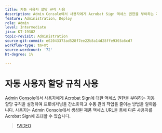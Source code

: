 ```yaml
---
title: 자동 사용자 할당 규칙 사용
description: Admin Console에서 사용자에게 Acrobat Sign 액세스 권한을 부여하는 자동 할당 규칙을 설정하는 방법에 대해 알아보십시오
feature: Administration, Deploy
role: Admin
level: Intermediate
jira: KT-19302
topic-revisit: Administration
source-git-commit: e62043373ad528f7ee22b8a14d28ffe9303a6cd7
workflow-type: tm+mt
source-wordcount: '72'
ht-degree: 1%

---
```


# 자동 사용자 할당 규칙 사용

[Admin Console](https://adminconsole.adobe.com/)에서 사용자에게 Acrobat Sign에 대한 액세스 권한을 부여하는 자동 할당 규칙을 설정하여 프로비저닝을 간소화하고 수동 관리 작업을 줄이는 방법을 알아봅니다. 사용자는 Admin Console에서 생성된 제품 액세스 URL을 통해 다른 사용자를 Acrobat Sign에 초대할 수 있습니다.

>[!VIDEO](https://video.tv.adobe.com/v/3475273?quality=12&learn=on&hidetitle=true)